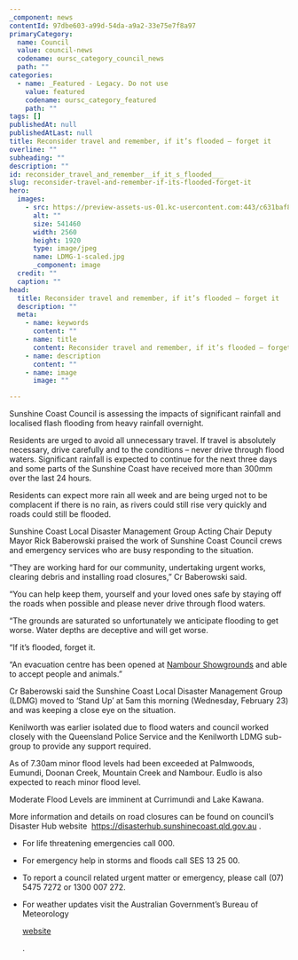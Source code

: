 ```yaml
---
_component: news
contentId: 97dbe603-a99d-54da-a9a2-33e75e7f8a97
primaryCategory:
  name: Council
  value: council-news
  codename: oursc_category_council_news
  path: ""
categories:
  - name: _Featured - Legacy. Do not use
    value: featured
    codename: oursc_category_featured
    path: ""
tags: []
publishedAt: null
publishedAtLast: null
title: Reconsider travel and remember, if it’s flooded – forget it
overline: ""
subheading: ""
description: ""
id: reconsider_travel_and_remember__if_it_s_flooded___
slug: reconsider-travel-and-remember-if-its-flooded-forget-it
hero:
  images:
    - src: https://preview-assets-us-01.kc-usercontent.com:443/c631baf8-1b46-001f-580c-d0001b68b4a8/f4ece69d-3002-4e9d-a13d-20bd7f37b81f/LDMG-1-scaled.jpg
      alt: ""
      size: 541460
      width: 2560
      height: 1920
      type: image/jpeg
      name: LDMG-1-scaled.jpg
      _component: image
  credit: ""
  caption: ""
head:
  title: Reconsider travel and remember, if it’s flooded – forget it
  description: ""
  meta:
    - name: keywords
      content: ""
    - name: title
      content: Reconsider travel and remember, if it’s flooded – forget it
    - name: description
      content: ""
    - name: image
      image: ""

---
```

Sunshine Coast Council is assessing the impacts of significant rainfall and localised flash flooding from heavy rainfall overnight.

Residents are urged to avoid all unnecessary travel. If travel is absolutely necessary, drive carefully and to the conditions – never drive through flood waters. Significant rainfall is expected to continue for the next three days and some parts of the Sunshine Coast have received more than 300mm over the last 24 hours.

Residents can expect more rain all week and are being urged not to be complacent if there is no rain, as rivers could still rise very quickly and roads could still be flooded.

Sunshine Coast Local Disaster Management Group Acting Chair Deputy Mayor Rick Baberowski praised the work of Sunshine Coast Council crews and emergency services who are busy responding to the situation.

“They are working hard for our community, undertaking urgent works, clearing debris and installing road closures,” Cr Baberowski said.

“You can help keep them, yourself and your loved ones safe by staying off the roads when possible and please never drive through flood waters.

“The grounds are saturated so unfortunately we anticipate flooding to get worse. Water depths are deceptive and will get worse.

“If it’s flooded, forget it.

“An evacuation centre has been opened at [Nambour Showgrounds](https://www.sunshinecoast.qld.gov.au/Living-and-Community/Community-Facilities/Nambour-Showgrounds)
&#x20;and able to accept people and animals.”

Cr Baberowski said the Sunshine Coast Local Disaster Management Group (LDMG) moved to ‘Stand Up’ at 5am this morning (Wednesday, February 23) and was keeping a close eye on the situation.

Kenilworth was earlier isolated due to flood waters and council worked closely with the Queensland Police Service and the Kenilworth LDMG sub-group to provide any support required.

As of 7.30am minor flood levels had been exceeded at Palmwoods, Eumundi, Doonan Creek, Mountain Creek and Nambour. Eudlo is also expected to reach minor flood level.  

Moderate Flood Levels are imminent at Currimundi and Lake Kawana.

More information and details on road closures can be found on council’s Disaster Hub website  <https://disasterhub.sunshinecoast.qld.gov.au>
. 

*   For life threatening emergencies call 000.

*   For emergency help in storms and floods call SES 13 25 00.

*   To report a council related urgent matter or emergency, please call (07) 5475 7272 or 1300 007 272.

*   For weather updates visit the Australian Government’s Bureau of Meteorology

    [website](http://www.bom.gov.au/qld/index.shtml)


    .
